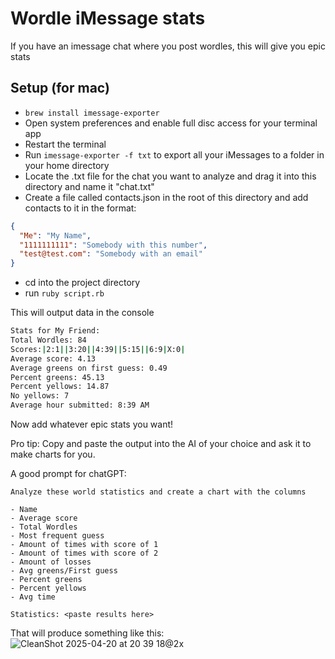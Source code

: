 # Wordle iMessage stats

If you have an imessage chat where you post wordles, this will give you epic stats

## Setup (for mac)

- `brew install imessage-exporter`
- Open system preferences and enable full disc access for your terminal app
- Restart the terminal
- Run `imessage-exporter -f txt` to export all your iMessages to a folder in your home directory 
- Locate the .txt file for the chat you want to analyze and drag it into this directory and name it "chat.txt"
- Create a file called contacts.json in the root of this directory and add contacts to it in the format:
```json
{
  "Me": "My Name",
  "1111111111": "Somebody with this number",
  "test@test.com": "Somebody with an email"
}
```

- cd into the project directory 
- run `ruby script.rb`

This will output data in the console
```bash
Stats for My Friend:
Total Wordles: 84
Scores:|2:1||3:20||4:39||5:15||6:9|X:0|
Average score: 4.13
Average greens on first guess: 0.49
Percent greens: 45.13
Percent yellows: 14.87
No yellows: 7
Average hour submitted: 8:39 AM
```

Now add whatever epic stats you want!

Pro tip: Copy and paste the output into the AI of your choice and ask it to make charts for you. 

A good prompt for chatGPT:

```
Analyze these world statistics and create a chart with the columns

- Name
- Average score
- Total Wordles
- Most frequent guess
- Amount of times with score of 1
- Amount of times with score of 2
- Amount of losses
- Avg greens/First guess
- Percent greens
- Percent yellows
- Avg time

Statistics: <paste results here>
```

That will produce something like this: 
![CleanShot 2025-04-20 at 20 39 18@2x](https://github.com/user-attachments/assets/64502e97-5e97-4cdc-b29d-21b35bda934e)


